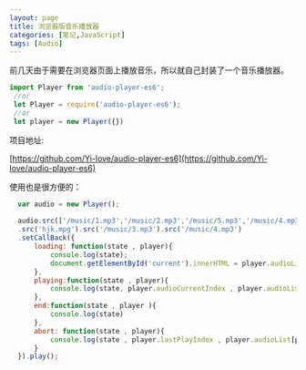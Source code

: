 ```yaml
---
layout: page
title: 浏览器版音乐播放器
categories: [笔记,JavaScript]
tags: [Audio]
---
```


前几天由于需要在浏览器页面上播放音乐，所以就自己封装了一个音乐播放器。

```js
import Player from 'audio-player-es6';
 //or
 let Player = require('audio-player-es6');
 //or
 let player = new Player({})
```

项目地址:

[https://github.com/Yi-love/audio-player-es6](https://github.com/Yi-love/audio-player-es6)

使用也是很方便的：

```js
  var audio = new Player();
  
  audio.src(['/music/1.mp3','/music/2.mp3','/music/5.mp3','/music/4.mp3'])
  .src('hjk.mpg').src('/music/3.mp3').src('/music/4.mp3')
  .setCallBack({
      loading: function(state , player){
          console.log(state);
          document.getElementById('current').innerHTML = player.audioList[player.audioCurrentIndex]
      },
      playing:function(state , player){
          console.log(state, player.audioCurrentIndex , player.audioList[player.audioCurrentIndex])
      },
      end:function(state , player ){
          console.log(state)
      },
      abort: function(state , player){
          console.log(state , player.lastPlayIndex , player.audioList[player.lastPlayIndex])
      }
  }).play();
```